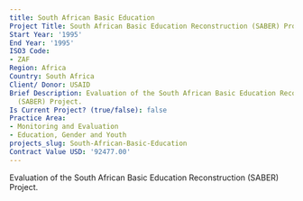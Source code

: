 ```yaml
---
title: South African Basic Education
Project Title: South African Basic Education Reconstruction (SABER) Project
Start Year: '1995'
End Year: '1995'
ISO3 Code:
- ZAF
Region: Africa
Country: South Africa
Client/ Donor: USAID
Brief Description: Evaluation of the South African Basic Education Reconstruction
  (SABER) Project.
Is Current Project? (true/false): false
Practice Area:
- Monitoring and Evaluation
- Education, Gender and Youth
projects_slug: South-African-Basic-Education
Contract Value USD: '92477.00'
---
```


Evaluation of the South African Basic Education Reconstruction (SABER) Project.